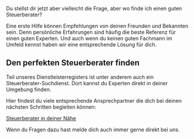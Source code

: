 Du stellst dir jetzt aber vielleicht die Frage, aber wo finde ich einen guten Steuerberater?

Eine erste Hilfe können Empfehlungen von deinen Freunden und Bekannten sein. Denn persönliche Erfahrungen sind häufig die beste Referenz für einen guten Experten.
Und auch wenn du keinen guten Fachmann im Umfeld kennst haben wir eine entsprechende Lösung für dich.

## Den perfekten Steuerberater finden

Teil unseres Dienstleisterregisters ist unter anderem auch ein Steuerberater-Suchdienst.
Dort kannst du Experten direkt in deiner Umgebung finden.

Hier findest du viele entsprechende Ansprechpartner die dich bei deinen nächsten Schritten begleiten können:

[Steuerberater in deiner Nähe](DLR)

Wenn du Fragen dazu hast melde dich auch immer gerne direkt bei uns.
